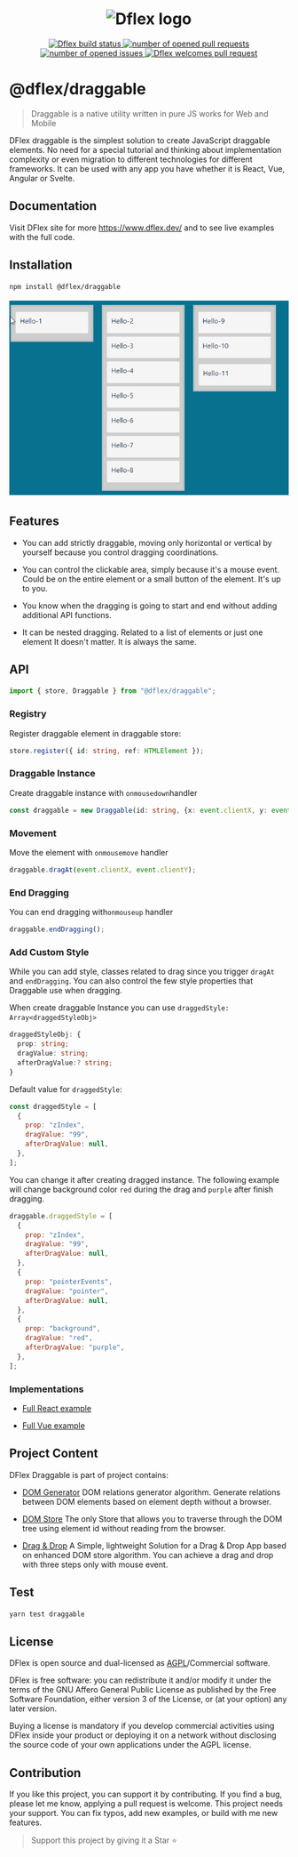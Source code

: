<h1 align="center">
  <img
  src="https://raw.githubusercontent.com/jalal246/dflex/master/DFlex-readme.png"
  alt="Dflex logo" />
</h1>

<p align="center">
  <a href="https://github.com/dflex-js/dflex">
    <img
    src="https://img.shields.io/github/workflow/status/dflex-js/dflex/Unit Test"
    alt="Dflex build status" />
  </a>
  <a href="https://github.com/dflex-js/dflex/pulls">
    <img
    src="https://img.shields.io/github/issues-pr/dflex-js/dflex"
    alt="number of opened pull requests"/>
  </a>
  <a href="https://github.com/dflex-js/dflex/issues">
  <img
    src="https://img.shields.io/github/issues/dflex-js/dflex"
    alt="number of opened issues"/>
  </a>
  <a href="https://github.com/dflex-js/dflex/pulls">
   <img
   src="https://img.shields.io/badge/PRs-welcome-brightgreen.svg"
   alt="Dflex welcomes pull request" />
  </a>
</p>

# @dflex/draggable

> Draggable is a native utility written in pure JS works for Web and Mobile

DFlex draggable is the simplest solution to create JavaScript draggable
elements. No need for a special tutorial and thinking about implementation
complexity or even migration to different technologies for different frameworks.
It can be used with any app you have whether it is React, Vue, Angular or Svelte.

## Documentation

Visit DFlex site for more <https://www.dflex.dev/> and to see live
examples with the full code.

## Installation

```bash
npm install @dflex/draggable
```

<p align="center">
    <img
     src="https://raw.githubusercontent.com/dflex-js/dflex/master/packages/draggable/img/draggable.gif"
     alt="show how draggable works" />
</p>

## Features

- You can add strictly draggable, moving only horizontal or vertical by yourself
  because you control dragging coordinations.

- You can control the clickable area, simply because it's a mouse event. Could
  be on the entire element or a small button of the element. It's up to you.

- You know when the dragging is going to start and end without adding additional API functions.

- It can be nested dragging. Related to a list of elements or just one element It doesn't matter. It is always the same.

## API

```js
import { store, Draggable } from "@dflex/draggable";
```

### Registry

Register draggable element in draggable store:

```ts
store.register({ id: string, ref: HTMLElement });
```

### Draggable Instance

Create draggable instance with `onmousedown`handler

```ts
const draggable = new Draggable(id: string, {x: event.clientX, y: event.clientY});
```

### Movement

Move the element with `onmousemove` handler

```ts
draggable.dragAt(event.clientX, event.clientY);
```

### End Dragging

You can end dragging with`onmouseup` handler

```ts
draggable.endDragging();
```

### Add Custom Style

While you can add style, classes related to drag since you trigger `dragAt` and `endDragging`.
You can also control the few style properties that Draggable use when dragging.

When create draggable Instance you can use `draggedStyle: Array<draggedStyleObj>`

```ts
draggedStyleObj: {
  prop: string;
  dragValue: string;
  afterDragValue:? string;
}
```

Default value for `draggedStyle`:

```js
const draggedStyle = [
  {
    prop: "zIndex",
    dragValue: "99",
    afterDragValue: null,
  },
];
```

You can change it after creating dragged instance. The following example
will change background color `red` during the drag and `purple` after finish dragging.

```js
draggable.draggedStyle = [
  {
    prop: "zIndex",
    dragValue: "99",
    afterDragValue: null,
  },
  {
    prop: "pointerEvents",
    dragValue: "pointer",
    afterDragValue: null,
  },
  {
    prop: "background",
    dragValue: "red",
    afterDragValue: "purple",
  },
];
```

### Implementations

- [Full React example](https://github.com/dflex-js/dflex/tree/master/packages/draggable/playgrounds/dflex-react-draggable)

- [Full Vue example](https://github.com/dflex-js/dflex/tree/master/packages/draggable/playgrounds/dflex-vue-draggable)

## Project Content

DFlex Draggable is part of project contains:

- [DOM Generator](https://github.com/dflex-js/dflex/tree/master/packages/dom-gen) DOM
  relations generator algorithm. Generate relations between DOM elements based
  on element depth without a browser.

- [DOM Store](https://github.com/dflex-js/dflex/tree/master/packages/store) The
  only Store that allows you to traverse through the DOM tree using element id
  without reading from the browser.

- [Drag & Drop](https://github.com/dflex-js/dflex/tree/master/packages/dnd) A
  Simple, lightweight Solution for a Drag & Drop App based on enhanced DOM store
  algorithm. You can achieve a drag and drop with three steps only with mouse
  event.

## Test

```sh
yarn test draggable
```

## License

DFlex is open source and dual-licensed as
[AGPL](https://github.com/dflex-js/dflex/tree/master/packages/draggable/LICENSE)/Commercial
software.

DFlex is free software: you can redistribute it and/or modify it under
the terms of the GNU Affero General Public License as published by the Free
Software Foundation, either version 3 of the License, or (at your option) any
later version.

Buying a license is mandatory if you develop commercial activities using
DFlex inside your product or deploying it on a network without disclosing the
source code of your own applications under the AGPL license.

## Contribution

If you like this project, you can support it by contributing. If you find a bug,
please let me know, applying a pull request is welcome. This project needs your
support. You can fix typos, add new examples, or build with me new features.

> Support this project by giving it a Star ⭐
